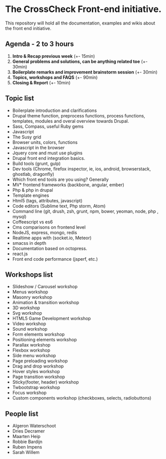 The CrossCheck Front-end initiative.
====================

This repository will hold all the documentation, examples and wikis about the front end initiative.

## Agenda - 2 to 3 hours

1. **Intro & Recap previous week** (+- 15min)
2. **General problems and solutions, can be anything related toe** (+- 30min)
3. **Boilerplate remarks and improvement brainstorm session** (+- 30min)
4. **Topics, workshops and FAQS** (+- 90min)
5. **Closing & Report** (+- 10min)


## Topic list

* Boilerplate introduction and clarifications
* Drupal theme function, preprocess functions, process functions, templates, modules and overal overview towards Drupal.
* Sass, Compass, useful Ruby gems
* Javascript
* The Susy grid
* Browser units, colors, functions
* Javascript in the browser
* Jquery core and must use plugins
* Drupal front end integration basics.
* Build tools (grunt, gulp)
* Dev tools (Chrome, firefox inspector, ie, ios, android, browserstack, ghostlab, dragonfly)
* Which front end tools are you using? Generally
* MV* frontend frameworks (backbone, angular, ember)
* Php & php in drupal
* Template engines
* Html5 (tags, attributes, javascript)
* Code editors (Sublime text, Php storm, Atom)
* Command line (git, drush, zsh, grunt, npm, bower, yeoman, node, php , mysql)
* Coffeescript vs es6
* Cms comparisons on frontend level
* NodeJS, express, mongo, redis
* Realtime apps with (socket.io, Meteor)
* smacss in depth
* Documentation based on octopress.
* react.js
* Front end code performance (jsperf, etc.)


## Workshops list

* Slideshow / Carousel workshop
* Menus workshop
* Masonry workshop
* Animation & transition workshop
* 3D workshop
* Svg workshop
* HTML5 Game Development workshop
* Video workshop
* Sound workshop
* Form elements workshop
* Positioning elements workshop
* Parallax workshop
* Flexbox workshop
* Side menu workshop
* Page preloading workshop
* Drag and drop workshop
* Hover styles workshop
* Page transition workshop
* Sticky(footer, header) workshop
* Twbootstrap workshop
* Focus workshop
* Custom components workshop (checkboxes, selects, radiobuttons)

## People list

* Algeron Waterschoot
* Dries Decramer
* Maarten Heip
* Robbie Bardijn
* Ruben Impens
* Sarah Willem
